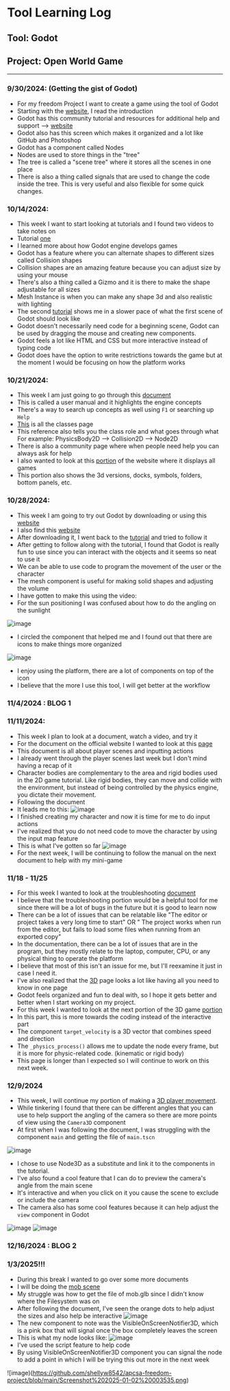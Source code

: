 # Tool Learning Log

## Tool: **Godot**

## Project: **Open World Game**

---

### 9/30/2024: (Getting the gist of Godot)
* For my freedom Project I want to create a game using the tool of Godot
* Starting with the [website](https://docs.godotengine.org/en/stable/getting_started/introduction/introduction_to_godot.html), I read the introduction
* Godot has this community tutorial and resources for additional help and support --> [website](https://docs.godotengine.org/en/stable/community/tutorials.html#doc-community-tutorials)
* Godot also has this screen which makes it organized and a lot like GitHub and Photoshop
* Godot has a component called Nodes
* Nodes are used to store things in the "tree"
* The tree is called a "scene tree" where it stores all the scenes in one place
* There is also a thing called signals that are used to change the code inside the tree. This is very useful and also flexible for some quick changes.

### 10/14/2024:
* This week I want to start looking at tutorials and I found two videos to take notes on
* Tutorial [one](https://www.youtube.com/watch?v=QKgTZWbwD1U&t=10s)
* I learned more about how Godot engine develops games
* Godot has a feature where you can alternate shapes to different sizes called Collision shapes
* Collision shapes are an amazing feature because you can adjust size by using your mouse
* There's also a thing called a Gizmo and it is there to make the shape adjustable for all sizes
* Mesh Instance is when you can make any shape 3d and also realistic with lighting
* The second [tutorial](https://www.youtube.com/watch?v=ntYjl_obUDo&list=PL9FzW-m48fn1iR6WL4mjXtGi8P4TaPIAp) shows me in a slower pace of what the first scene of Godot should look like
* Godot doesn't necessarily need code for a beginning scene, Godot can be used by dragging the mouse and creating new components.
* Godot feels a lot like HTML and CSS but more interactive instead of typing code
* Godot does have the option to write restrictions towards the game but at the moment I would be focusing on how the platform works

### 10/21/2024:
* This week I am just going to go through this [document](https://docs.godotengine.org/en/stable/getting_started/introduction/learning_new_features.html)
* This is called a user manual and it highlights the engine concepts
* There's a way to search up concepts as well using `F1` or searching up `Help`
* [This](https://docs.godotengine.org/en/stable/classes/index.html#doc-class-reference) is all the classes page
* This reference also tells you the class role and what goes through what  
For example: PhysicsBody2D --> Collision2D --> Node2D 
* There is also a community page where when people need help you can always ask for help
* I also wanted to look at this [portion](https://docs.godotengine.org/en/stable/getting_started/introduction/first_look_at_the_editor.html) of the website where it displays all games
* This portion also shows the 3d versions, docks, symbols, folders, bottom panels, etc. 

### 10/28/2024:
* This week I am going to try out Godot by downloading or using this [website](https://godotengine.org/download/windows/)
* I also find this [website](https://docs.godotengine.org/en/stable/getting_started/first_3d_game/index.html)
* After downloading it, I went back to the [tutorial](https://www.youtube.com/watch?v=QKgTZWbwD1U&t=10s) and tried to follow it
* After getting to follow along with the tutorial, I found that Godot is really fun to use since you can interact with the objects and it seems so neat to use it
* We can be able to use code to program the movement of the user or the character
* The mesh component is useful for making solid shapes and adjusting the volume
* I have gotten to make this using the video:
* For the sun positioning I was confused about how to do the angling on the sunlight

![image](https://github.com/shellyw8542/apcsa-freedom-project/blob/main/Screenshot%202024-10-27%20182159.png)

* I circled the component that helped me and I found out that there are icons to make things more organized

![image](https://github.com/shellyw8542/apcsa-freedom-project/blob/main/Screenshot%202024-10-27%20182845.png)

* I enjoy using the platform, there are a lot of components on top of the icon
* I believe that the more I use this tool, I will get better at the workflow

### 11/4/2024 : BLOG 1

### 11/11/2024: 
* This week I plan to look at a document, watch a video, and try it
* For the document on the official website I wanted to look at this [page](https://docs.godotengine.org/en/stable/getting_started/first_3d_game/02.player_input.html)
* This document is all about player scenes and inputting actions
* I already went through the player scenes last week but I don't mind having a recap of it
* Character bodies are complementary to the area and rigid bodies used in the 2D game tutorial. Like rigid bodies, they can move and collide with the environment, but instead of being controlled by the physics engine, you dictate their movement.
* Following the document
* It leads me to this:
![image](https://github.com/shellyw8542/apcsa-freedom-project/blob/main/Sphere.png)
* I finished creating my character and now it is time for me to do input actions
* I've realized that you do not need code to move the character by using the input map feature
* This is what I've gotten so far
![image](https://github.com/shellyw8542/apcsa-freedom-project/blob/main/Godot_Input_Map.png)
* For the next week, I will be continuing to follow the manual on the next document to help with my mini-game

### 11/18 - 11/25
* For this week I wanted to look at the troubleshooting [document](https://docs.godotengine.org/en/stable/tutorials/troubleshooting.html)
* I believe that the troubleshooting portion would be a helpful tool for me since there will be a lot of bugs in the future but it is good to learn now
* There can be a lot of issues that can be relatable like "The editor or project takes a very long time to start" OR " The project works when run from the editor, but fails to load some files when running from an exported copy"
* In the documentation, there can be a lot of issues that are in the program, but they mostly relate to the laptop, computer, CPU, or any physical thing to operate the platform
* I believe that most of this isn't an issue for me, but I'll reexamine it just in case I need it.
* I've also realized that the [3D](https://docs.godotengine.org/en/stable/tutorials/3d/index.html) page looks a lot like having all you need to know in one page
* Godot feels organized and fun to deal with, so I hope it gets better and better when I start working on my project. 
* For this week I wanted to look at the next portion of the 3D game [portion](https://docs.godotengine.org/en/stable/getting_started/first_3d_game/03.player_movement_code.html)
* In this part, this is more towards the coding instead of the interactive part
* The component `target_velocity` is a 3D vector that combines speed and direction
* The `_physics_process()` allows me to update the node every frame, but it is more for physic-related code. (kinematic or rigid body)
* This page is longer than I expected so I will continue to work on this next week.

### 12/9/2024
* This week, I will continue my portion of making a [3D player movement](https://docs.godotengine.org/en/stable/getting_started/first_3D_game/03.player_movement_code.html).
* While tinkering I found that there can be different angles that you can use to help support the angling of the camera so there are more points of view using the `Camera3D` component
* At first when I was following the document, I was struggling with the component `main` and getting the file of `main.tscn`
  
![image](https://github.com/shellyw8542/apcsa-freedom-project/blob/main/Screenshot%202024-12-08%20233834.png)
* I chose to use Node3D as a substitute and link it to the components in the tutorial.
* I've also found a cool feature that I can do to preview the camera's angle from the main scene
* It's interactive and when you click on it you cause the scene to exclude or include the camera
* The camera also has some cool features because it can help adjust the `view` component in Godot

![image](https://github.com/shellyw8542/apcsa-freedom-project/blob/main/Screenshot%202024-12-08%20234120.png)
![image](https://github.com/shellyw8542/apcsa-freedom-project/blob/main/Screenshot%202024-12-08%20234154.png)
### 12/16/2024 : BLOG 2

### 1/3/2025!!!
* During this break I wanted to go over some more documents
* I will be doing the [mob scene](https://docs.godotengine.org/en/stable/getting_started/first_3d_game/04.mob_scene.html)
* My struggle was how to get the file of mob.glb since I didn't know where the Filesystem was on
* After following the document, I've seen the orange dots to help adjust the sizes and also help be interactive
![image](https://github.com/shellyw8542/apcsa-freedom-project/blob/main/Screenshot%202025-01-02%20002353.png)
* The new component to note was the VisibleOnScreenNotifier3D, which is a pink box that will signal once the box completely leaves the screen
* This is what my node looks like:
![image](https://github.com/shellyw8542/apcsa-freedom-project/blob/main/Screenshot%202025-01-02%20002541.png)
* I've used the script feature to help code
* By using VisibleOnScreenNotifier3D component you can signal the node to add a point in which I will be trying this out more in the next week

![image)(https://github.com/shellyw8542/apcsa-freedom-project/blob/main/Screenshot%202025-01-02%20003535.png)




<!-- 
* Links you used today (websites, videos, etc)
* Things you tried, progress you made, etc
* Challenges, a-ha moments, etc
* Questions you still have
* What you're going to try next
-->
